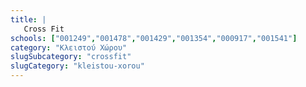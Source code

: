 ```yaml
---
title: |
   Cross Fit
schools: ["001249","001478","001429","001354","000917","001541"]
category: "Κλειστού Χώρου"
slugSubcategory: "crossfit"
slugCategory: "kleistou-xorou"
---
```


